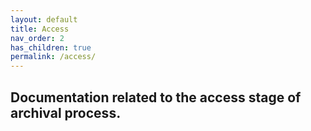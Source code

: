 ```yaml
---
layout: default
title: Access
nav_order: 2
has_children: true
permalink: /access/
---
```


## Documentation related to the **access** stage of archival process. 
